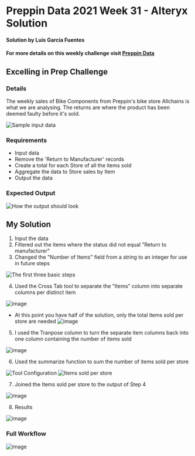 # Preppin Data 2021 Week 31 - Alteryx Solution

#### Solution by Luis Garcia Fuentes
#### For more details on this weekly challenge visit [Preppin Data](https://preppindata.blogspot.com/)

## Excelling in Prep Challenge

### Details

The weekly sales of Bike Components from Preppin's bike store Allchains is what we are analysing. The returns are where the product has been deemed faulty before it's sold. 

![Sample input data](https://1.bp.blogspot.com/-dk0JLWbsnSc/YQl4-TLNElI/AAAAAAAACO4/4Rpsr-zZ5HoSqyYShmxv0pgfUwb-fgguwCLcBGAsYHQ/s1130/Screenshot%2B2021-08-03%2Bat%2B18.11.28.png)

### Requirements
- Input data
- Remove the 'Return to Manufacturer' records
- Create a total for each Store of all the items sold
- Aggregate the data to Store sales by Item
- Output the data

### Expected Output

![How the output should look](https://1.bp.blogspot.com/-zAcqRtDPLE0/YQl8uhM-dUI/AAAAAAAACPA/Q5_ORFfX0pI6KNOr5q4qAPPadn30PtRpgCLcBGAsYHQ/w640-h108/Screenshot%2B2021-08-03%2Bat%2B18.28.07.png)

## My Solution

1. Input the data
2. Filtered out the items where the status did not equal "Return to manufacturer"
3. Changed the "Number of Items" field from a string to an integer for use in future steps

![The first three basic steps](https://user-images.githubusercontent.com/74035071/128637465-fb5d0c7d-ac6c-4a3c-ae0f-6bf3663dd212.png)

4. Used the Cross Tab tool to separate the "Items" column into separate columns per distinct item

![image](https://user-images.githubusercontent.com/74035071/128637503-2bb646ef-1b64-4fd2-9e13-8f6661ee8f75.png)
* At this point you have half of the solution, only the total items sold per store are needed
![image](https://user-images.githubusercontent.com/74035071/128637546-6a7f06e1-77dc-4f67-b5bd-a880218a5f08.png)
5. I used the Tranpose column to turn the separate item columns back into one column containing the number of items sold

![image](https://user-images.githubusercontent.com/74035071/128637673-056c0d8d-e147-415c-9b59-ef683f321a32.png)

6. Used the summarize function to sum the number of items sold per store

![Tool Configuration](https://user-images.githubusercontent.com/74035071/128637688-0d9c63dd-9c25-4066-a6c8-5395659a6dd4.png)
![Items sold per store](https://user-images.githubusercontent.com/74035071/128637698-3faf8a29-ed1d-4732-a470-543d6637e13a.png)


7. Joined the Items sold per store to the output of Step 4 

![image](https://user-images.githubusercontent.com/74035071/128637732-a16beb23-5269-4cb7-bf2b-9a51ff465baa.png)

8. Results

![image](https://user-images.githubusercontent.com/74035071/128637745-45a8754c-54a4-4be3-9dd7-9a69feb4762b.png)

### Full Workflow 

![image](https://user-images.githubusercontent.com/74035071/128637773-2d3cbcfd-dd3f-452f-b685-dd41be95f6bd.png)

